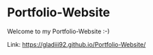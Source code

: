 # Portfolio-Website

Welcome to my Portfolio-Website :-)


Link: https://gladiii92.github.io/Portfolio-Website/
